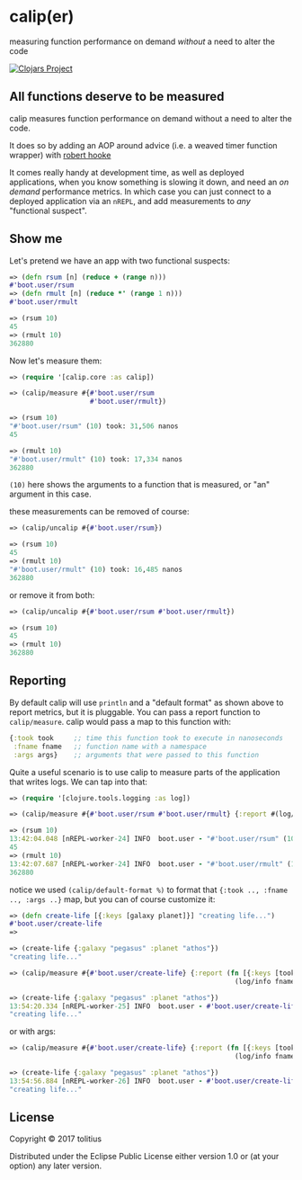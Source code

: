 # calip(er)

measuring function performance on demand _without_ a need to alter the code

[![Clojars Project](http://clojars.org/tolitius/calip/latest-version.svg)](http://clojars.org/tolitius/calip)

## All functions deserve to be measured

calip measures function performance on demand without a need to alter the code.

It does so by adding an AOP around advice (i.e. a weaved timer function wrapper) with [robert hooke](https://github.com/technomancy/robert-hooke)

It comes really handy at development time, as well as deployed applications,
when you know something is slowing it down, and need an _on demand_ performance metrics.
In which case you can just connect to a deployed application via an `nREPL`, and add measurements to _any_ "functional suspect".

## Show me

Let's pretend we have an app with two functional suspects:

```clojure
=> (defn rsum [n] (reduce + (range n)))
#'boot.user/rsum
=> (defn rmult [n] (reduce *' (range 1 n)))
#'boot.user/rmult

=> (rsum 10)
45
=> (rmult 10)
362880
```

Now let's measure them:

```clojure
=> (require '[calip.core :as calip])

=> (calip/measure #{#'boot.user/rsum
                    #'boot.user/rmult})

=> (rsum 10)
"#'boot.user/rsum" (10) took: 31,506 nanos
45

=> (rmult 10)
"#'boot.user/rmult" (10) took: 17,334 nanos
362880
```

`(10)` here shows the arguments to a function that is measured, or "an" argument in this case.

these measurements can be removed of course:

```clojure
=> (calip/uncalip #{#'boot.user/rsum})

=> (rsum 10)
45
=> (rmult 10)
"#'boot.user/rmult" (10) took: 16,485 nanos
362880
```

or remove it from both:

```clojure
=> (calip/uncalip #{#'boot.user/rsum #'boot.user/rmult})

=> (rsum 10)
45
=> (rmult 10)
362880
```

## Reporting

By default calip will use `println` and a "default format" as shown above to report metrics, but it is pluggable.
You can pass a report function to `calip/measure`. calip would pass a map to this function with:

```clojure
{:took took     ;; time this function took to execute in nanoseconds
 :fname fname   ;; function name with a namespace
 :args args}    ;; arguments that were passed to this function
```

Quite a useful scenario is to use calip to measure parts of the application that writes logs. We can tap into that:

```clojure
=> (require '[clojure.tools.logging :as log])

=> (calip/measure #{#'boot.user/rsum #'boot.user/rmult} {:report #(log/info (calip/default-format %))})

=> (rsum 10)
13:42:04.048 [nREPL-worker-24] INFO  boot.user - "#'boot.user/rsum" (10) took: 13,091 nanos
45
=> (rmult 10)
13:42:07.687 [nREPL-worker-24] INFO  boot.user - "#'boot.user/rmult" (10) took: 16,535 nanos
362880
```

notice we used `(calip/default-format %)` to format that `{:took .., :fname .., :args ..}` map, but you can of course customize it:

```clojure
=> (defn create-life [{:keys [galaxy planet]}] "creating life...")
#'boot.user/create-life
=>

=> (create-life {:galaxy "pegasus" :planet "athos"})
"creating life..."

=> (calip/measure #{#'boot.user/create-life} {:report (fn [{:keys [took fname]}]
                                                        (log/info fname "took" took "ns"))})

=> (create-life {:galaxy "pegasus" :planet "athos"})
13:54:20.334 [nREPL-worker-25] INFO  boot.user - #'boot.user/create-life took 2681 ns
"creating life..."
```

or with args:

```clojure
=> (calip/measure #{#'boot.user/create-life} {:report (fn [{:keys [took fname args]}]
                                                        (log/info fname "with args:" args "took" took "ns"))})

=> (create-life {:galaxy "pegasus" :planet "athos"})
13:54:56.884 [nREPL-worker-26] INFO  boot.user - #'boot.user/create-life with args: ({:galaxy pegasus, :planet athos}) took 2739 ns
"creating life..."
```

## License

Copyright © 2017 tolitius

Distributed under the Eclipse Public License either version 1.0 or (at
your option) any later version.
